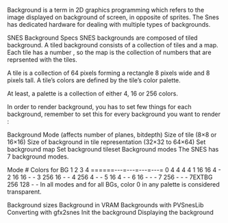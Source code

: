 Background is a term in 2D graphics programming which refers to the image displayed on background of screen, in opposite of sprites. The Snes has dedicated hardware for dealing with multiple types of backgrounds.

SNES Background Specs
SNES backgrounds are composed of tiled background. A tiled background consists of a collection of tiles and a map. Each tile has a number , so the map is the collection of numbers that are reprsented with the tiles.

A tile is a collection of 64 pixels forming a rectangle 8 pixels wide and 8 pixels tall. A tile’s colors are defined by the tile’s color palette.

At least, a palette is a collection of either 4, 16 or 256 colors.

In order to render background, you has to set few things for each background, remember to set this for every background you want to render :

Background Mode (affects number of planes, bitdepth)
Size of tile (8×8 or 16×16)
Size of background in tile representation (32×32 to 64×64)
Set background map
Set background tileset
Background modes
The SNES has 7 background modes.

Mode    # Colors for BG
         1   2   3   4
======---=---=---=---=
0        4   4   4   4
1       16  16   4   -
2       16  16   -   -
3      256  16   -   -
4      256   4   -   -
5       16   4   -   -
6       16   -   -   -
7      256   -   -   -
7EXTBG 256 128   -   -
In all modes and for all BGs, color 0 in any palette is considered transparent.

Background sizes
Background in VRAM
Backgrounds with PVSnesLib
Converting with gfx2snes
Init the background
Displaying the background
